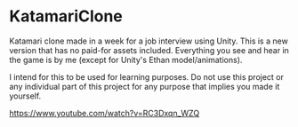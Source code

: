 # KatamariClone
Katamari clone made in a week for a job interview using Unity. This is a new version that has no paid-for assets included. Everything you see and hear in the game is by me (except for Unity's Ethan model/animations).

I intend for this to be used for learning purposes. Do not use this project or any individual part of this project for any purpose that implies you made it yourself.

https://www.youtube.com/watch?v=RC3Dxqn_WZQ
